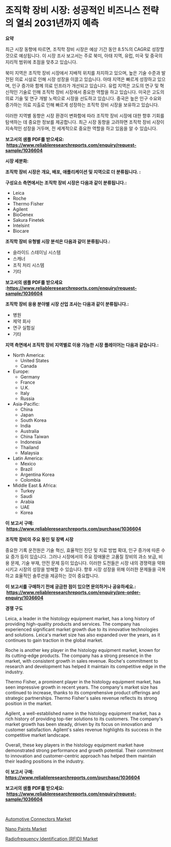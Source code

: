 <p><h1>조직학 장비 시장: 성공적인 비즈니스 전략의 열쇠 2031년까지 예측</h1></p><p><strong>요약</strong></p>
<p><p>최근 시장 동향에 따르면, 조직학 장비 시장은 예상 기간 동안 8.5%의 CAGR로 성장할 것으로 예상됩니다. 이 시장 조사 보고서는 주로 북미, 아태 지역, 유럽, 미국 및 중국의 지리적 범위에 초점을 맞추고 있습니다.</p><p>북미 지역은 조직학 장비 시장에서 지배적 위치를 차지하고 있으며, 높은 기술 수준과 발전된 의료 시설로 인해 시장 성장을 이끌고 있습니다. 아태 지역은 빠르게 성장하고 있으며, 인구 증가와 함께 의료 인프라가 개선되고 있습니다. 유럽 지역은 고도의 연구 및 혁신적인 기술로 인해 조직학 장비 시장에서 중요한 역할을 하고 있습니다. 미국은 고도의 의료 기술 및 연구 개발 노력으로 시장을 선도하고 있습니다. 중국은 높은 인구 수요와 증가하는 의료 지출로 인해 빠르게 성장하는 조직학 장비 시장을 보유하고 있습니다.</p><p>이러한 지역별 동향은 시장 환경이 변화함에 따라 조직학 장비 시장에 대한 향후 기회를 탐색하는 데 중요한 정보를 제공합니다. 최근 시장 동향을 고려하면 조직학 장비 시장이 지속적인 성장을 거두며, 전 세계적으로 중요한 역할을 하고 있음을 알 수 있습니다.</p></p>
<p><strong>보고서의 샘플 PDF를 받으세요: &nbsp;<a href="https://www.reliableresearchreports.com/enquiry/request-sample/1036604">https://www.reliableresearchreports.com/enquiry/request-sample/1036604</a></strong></p>
<p><strong>시장 세분화:</strong></p>
<p><strong> 조직학 장비 시장은 개요, 배포, 애플리케이션 및 지역으로 더 분류됩니다. :</strong></p>
<p><strong>구성요소 측면에서는 조직학 장비 시장은 다음과 같이 분류됩니다.:</strong></p>
<p><ul><li>Leica</li><li>Roche</li><li>Thermo Fisher</li><li>Agilent</li><li>BioGenex</li><li>Sakura Finetek</li><li>Intelsint</li><li>Biocare</li></ul></p>
<p><strong> 조직학 장비 유형별 시장 분석은 다음과 같이 분류됩니다.:</strong></p>
<p><ul><li>슬라이드 스테이닝 시스템</li><li>스캐너</li><li>조직 처리 시스템</li><li>기타</li></ul></p>
<p><strong>보고서의 샘플 PDF를 받으세요 :<a href="https://www.reliableresearchreports.com/enquiry/request-sample/1036604">https://www.reliableresearchreports.com/enquiry/request-sample/1036604</a></strong></p>
<p><strong> 조직학 장비 응용 분야별 시장 산업 조사는 다음과 같이 분류됩니다.:</strong></p>
<p><ul><li>병원</li><li>제약 회사</li><li>연구 실험실</li><li>기타</li></ul></p>
<p><strong>지역 측면에서 조직학 장비 지역별로 이용 가능한 시장 플레이어는 다음과 같습니다.:</strong></p>
<p><ul>
    <li>
        North America:
        <ul>
            <li>United States</li>
            <li>Canada</li>
        </ul>
    </li>
    <li>
        Europe:
        <ul>
            <li>Germany</li>
            <li>France</li>
            <li>U.K.</li>
            <li>Italy</li>
            <li>Russia</li>
        </ul>
    </li>
    <li>
        Asia-Pacific:
        <ul>
            <li>China</li>
            <li>Japan</li>
            <li>South Korea</li>
            <li>India</li>
            <li>Australia</li>
            <li>China Taiwan</li>
            <li>Indonesia</li>
            <li>Thailand</li>
            <li>Malaysia</li>
        </ul>
    </li>
    <li>
        Latin America:
        <ul>
            <li>Mexico</li>
            <li>Brazil</li>
            <li>Argentina Korea</li>
            <li>Colombia</li>
        </ul>
    </li>
    <li>
        Middle East & Africa:
        <ul>
            <li>Turkey</li>
            <li>Saudi</li>
            <li>Arabia</li>
            <li>UAE</li>
            <li>Korea</li>
        </ul>
    </li>
    </ul></p>
<p><strong>이 보고서 구매: &nbsp;<a href="https://www.reliableresearchreports.com/purchase/1036604">https://www.reliableresearchreports.com/purchase/1036604</a></strong></p>
<p><strong>조직학 장비의 주요 동인 및 장벽 시장</strong></p>
<p><p>중요한 기록 운전원은 기술 혁신, 효율적인 진단 및 치료 방법 확대, 인구 증가에 따른 수요 증가 등이 있습니다. 그러나 시장에서의 주요 장애물은 고품질 장비의 과소 보급, 비용 문제, 기술 부재, 안전 문제 등이 있습니다. 이러한 도전들은 시장 내의 경쟁력을 약화시키고 시장의 성장을 방해할 수 있습니다. 향후 시장 성장을 위해 이러한 문제들을 극복하고 효율적인 솔루션을 제공하는 것이 중요합니다.</p></p>
<p><strong>이 보고서를 구매하기 전에 궁금한 점이 있으면 문의하거나 공유하세요.: &nbsp;<a href="https://www.reliableresearchreports.com/enquiry/pre-order-enquiry/1036604">https://www.reliableresearchreports.com/enquiry/pre-order-enquiry/1036604</a></strong></p>
<p><strong>경쟁 구도</strong></p>
<p><p>Leica, a leader in the histology equipment market, has a long history of providing high-quality products and services. The company has experienced significant market growth due to its innovative technologies and solutions. Leica's market size has also expanded over the years, as it continues to gain traction in the global market.</p><p>Roche is another key player in the histology equipment market, known for its cutting-edge products. The company has a strong presence in the market, with consistent growth in sales revenue. Roche's commitment to research and development has helped it maintain its competitive edge in the industry.</p><p>Thermo Fisher, a prominent player in the histology equipment market, has seen impressive growth in recent years. The company's market size has continued to increase, thanks to its comprehensive product offerings and strategic partnerships. Thermo Fisher's sales revenue reflects its strong position in the market.</p><p>Agilent, a well-established name in the histology equipment market, has a rich history of providing top-tier solutions to its customers. The company's market growth has been steady, driven by its focus on innovation and customer satisfaction. Agilent's sales revenue highlights its success in the competitive market landscape.</p><p>Overall, these key players in the histology equipment market have demonstrated strong performance and growth potential. Their commitment to innovation and customer-centric approach has helped them maintain their leading positions in the industry.</p></p>
<p><strong>이 보고서 구매: &nbsp; <a href="https://www.reliableresearchreports.com/purchase/1036604">https://www.reliableresearchreports.com/purchase/1036604</a></strong></p>
<p><strong>보고서의 샘플 PDF를 받으세요: &nbsp;<a href="https://www.reliableresearchreports.com/enquiry/request-sample/1036604">https://www.reliableresearchreports.com/enquiry/request-sample/1036604</a></strong><strong></strong></p>
<p>&nbsp;</p>
<p><p><a href="https://github.com/Hazelklievgspy6vdcsmu106w/Market-Research-Report-List-1/blob/main/automotive-connectors-market.md">Automotive Connectors Market</a></p><p><a href="https://view.publitas.com/reportprime-1/nano-paints-market-research-report-provides-thorough-industry-overview-which-offers-an-in-depth-analysis-of-product-trends-and-new-market-divisions/">Nano Paints Market</a></p><p><a href="https://view.publitas.com/reportprime-1/global-radiofrequency-identification-rfid-market-by-types-applications-and-major-players-with-regional-growth-rate-analysis-and-development-situation-from-2023-to-2030/">Radiofrequency Identification (RFID) Market</a></p></p>